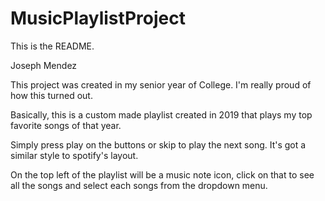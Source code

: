 # MusicPlaylistProject

This is the README. 

Joseph Mendez

This project was created in my senior year of College. I'm really proud of how this turned out.

Basically, this is a custom made playlist created in 2019 that plays my top favorite songs of that year.

Simply press play on the buttons or skip to play the next song. It's got a similar style to spotify's layout.

On the top left of the playlist will be a music note icon, click on that to see all the songs and select each songs
from the dropdown menu. 
